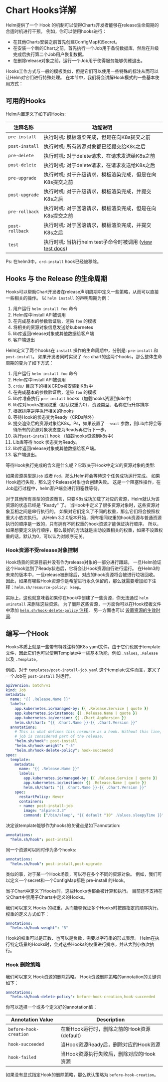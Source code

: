 # Chart Hooks详解

Helm提供了一个 Hook 的机制可以使得Charts开发者能够在release生命周期的合适时机进行干预。
例如，你可以使用hooks进行：

- 在其他Charts安装之前首先创建ConfigMap和Secret。
- 在安装一个新的Chart之前，首先执行一个Job用于备份数据库，然后在升级完成后执行第二个Job用户恢复数据。
- 在删除release对象之前，运行一个Job用于使得服务能够优雅退出。

Hooks工作方式与一般的模板类似，但是它们可以使用一些特殊的标注从而可以让Helm对它们进行特殊处理。
在本节中，我们将会讲解Hook模式的一些基本使用方式：

## 可用的Hooks

Helm内置定义了如下的Hooks:

| 注释名称          | 功能说明                                                                                               |
| ---------------- | ----------------------------------------------------------------------------------------------------- |
| `pre-install`    | 执行时机: 模板渲染完成，但是在向K8s提交之前                                                                 |
| `post-install`   | 执行时机: 所有资源对象都已经提交给K8s之后                                                                   |
| `pre-delete`     | 执行时机: 对于delete请求，在请求发送给K8s之前                                                               |
| `post-delete`    | 执行时机: 对于delete请求，在请求发送给K8s之后                                                               |
| `pre-upgrade`    | 执行时机: 对于升级请求，模板渲染完成，但是在向K8s提交之前                                                      |
| `post-upgrade`   | 执行时机: 对于升级请求，模板渲染完成，并提交K8s之后                                                           |
| `pre-rollback`   | 执行时机: 对于回滚请求，模板渲染完成，但是在向K8s提交之前                                                      |
| `post-rollback`  | 执行时机: 对于回滚请求，模板渲染完成，并提交K8s之后                                                           |
| `test`           | 执行时机: 当执行helm test子命令时被调用 ([view test docs](/docs/chart_tests/))                             |

Ps: 在helm3中，`crd-install` hook已经被移除。


## Hooks 与 the Release 的生命周期

Hooks可以帮助Chart开发者在release声明周期中定义一些策略，从而可以直接一些相关的操作。
以 `helm install` 的声明周期为例：

1. 用户运行 `helm install foo` 命令
2. Helm库中install API被调用
3. 在完成基本的参数验证后，渲染 `foo` 的模板
4. 将相关的资源对象信息发送给kubernetes
5. lib库返回release对象或其他数据给客户端
6. 客户端退出

Helm定义了两个hooks在 `install` 操作的生命周期中，分别是: `pre-install` 和 `post-install`。
如果开发者同时实现了 `foo` chart的这两个hooks，那么整体生命周期的变为了如下方式：

1. 用户运行 `helm install foo` 命令
2. Helm库中install API被调用
3. `crds/` 目录下的相关CRDs被安装到K8s中
4. 在完成基本的参数验证后，渲染 `foo` 的模板
5. lib库准备执行 `pre-install` hooks（加载hooks资源到k8s中）
6. lib库对hooks按照权重（默认权重为0）、资源类型、名称进行升序排序
7. 根据排序逆序执行相关的hooks
8. 等待Hook的状态变为Ready（CRDs除外）
9. 提交渲染后的资源对象给K8s。Ps，如果设置了 `--wait` 参数，则Lib库将会等待所有的资源对象状态变为Ready再进行下一步。
10. 执行`post-install` hook （加载hooks资源到k8s中）
11. Lib库等待 hook 状态变为Ready。
12. lib库返回release对象或其他数据给客户端。
13. 客户端退出。

等待Hook执行完成的含义是什么呢？它取决于Hook中定义的资源对象的类型:

如果资源类型是`Job` 或者 `Pod`，那么Helm将会等待这个任务成功运行完成。
如果Hook运行失败，那么这个Release对象也会创建失败。
这是一个阻塞性操作，在Job运行过程中，helm客户端会进行阻塞性等待。

对于其他所有类型的资源而言，只要K8s成功加载了对应的资源，Helm就认为该资源的状态已经是 "Ready" 了。
当Hook中定义了很多资源对象时，这些资源对象互相之间是串行执行的。
如果对它们定义了不同的权重，那么它们将会按照权重大小依次执行。
从Helm 3.2.0版本开始，拥有相同权重的hook资源与普通资源执行的顺序是一致的，只有拥有不同权重的hook资源才能保证执行顺序。
所以，如果想要定义执行顺序，那么最好的方法就是主动设置相关的权重，如果不设置权重的话，默认为0，可以认为对顺序无关。

### Hook资源不受release对象控制

Hook场景的资源目前并没有作为release对象的一部分进行跟踪。
一旦Helm验证这个Hook达到了Ready状态后，它将会让Hook资源自行进行运行。
在Helm3的未来的版本中，一旦release被删除后，对应的hook资源将会被进行垃圾回收。
因此，如果有哪些Hook资源你是希望进行永久保留的，那么就需要增加如下注释：`helm.sh/resource-policy: keep`。

实际上，这也就意味着如果你在hook中创建了一些资源，你无法通过 `helm uninstall` 来删除这些资源。
为了删除这些资源，一方面你可以在Hook模板文件中添加 [ `helm.sh/hook-delete-policy` 注释](#hook-deletion-policies)，
另一方面也可以 [设置资源的生效时间](https://kubernetes.io/docs/concepts/workloads/controllers/ttlafterfinished/).

## 编写一个Hook

Hooks本质上就是一些带有特殊注释的K8s yaml文件。由于它们也属于template文件，因此它们也可以使用Template中一些基本功能，例如 `.Values`, `.Release` 以及 `.Template`。

例如，对于 `templates/post-install-job.yaml` 这个template文件而言，定义了一个Job在 `post-install` 时运行。

```yaml
apiVersion: batch/v1
kind: Job
metadata:
  name: "{{ .Release.Name }}"
  labels:
    app.kubernetes.io/managed-by: {{ .Release.Service | quote }}
    app.kubernetes.io/instance: {{ .Release.Name | quote }}
    app.kubernetes.io/version: {{ .Chart.AppVersion }}
    helm.sh/chart: "{{ .Chart.Name }}-{{ .Chart.Version }}"
  annotations:
    # This is what defines this resource as a hook. Without this line, the
    # job is considered part of the release.
    "helm.sh/hook": post-install
    "helm.sh/hook-weight": "-5"
    "helm.sh/hook-delete-policy": hook-succeeded
spec:
  template:
    metadata:
      name: "{{ .Release.Name }}"
      labels:
        app.kubernetes.io/managed-by: {{ .Release.Service | quote }}
        app.kubernetes.io/instance: {{ .Release.Name | quote }}
        helm.sh/chart: "{{ .Chart.Name }}-{{ .Chart.Version }}"
    spec:
      restartPolicy: Never
      containers:
      - name: post-install-job
        image: "alpine:3.3"
        command: ["/bin/sleep", "{{ default "10" .Values.sleepyTime }}"]
```

决定该template能够作为hooks的关键点是如下annotation:

```yaml
annotations:
  "helm.sh/hook": post-install
```

同一个资源可以同时作为多个hooks:

```yaml
annotations:
  "helm.sh/hook": post-install,post-upgrade
```

类似的事，对于某一个Hook场景，可以存在多个不同的资源对象。
例如，我们可以定义一个secret和一个ConfigMap都是 pre-install 的Hook。

当子Chart中定义了Hooks时，这些Hooks也都会被计算和执行。
目前还不支持在父Chart中禁用子Charts中定义的Hooks。

我们可以定义 Hooks 的权重，从而能够保证多个Hooks时按照指定的顺序执行。
权重的定义方式如下：

```yaml
annotations:
  "helm.sh/hook-weight": "5"
```

Hook的权重可以是正数、也可以是负数，需要以字符串的形式表示。
Helm在执行特定场景的Hooks时，会对这些Hooks的权重进行排序，并从大到小依次执行。

### Hook 删除策略

我们可以定义 Hook资源的删除策略。
Hook资源删除策略的annotation的关键词如下：

```yaml
annotations:
  "helm.sh/hook-delete-policy": before-hook-creation,hook-succeeded
```

你可以选择一个或多个定义好的annotation值：

| Annotation Value       | Description                             |
| ---------------------- | ----------------------------------------|
| `before-hook-creation` | 在新Hook运行时，删除之前的Hook资源 (default)|
| `hook-succeeded`       | 当Hook资源Ready后，删除对应的Hook资源       |
| `hook-failed`          | 当Hook资源执行失败后，删除对应的Hook资源     |

如果没有显式指定Hook的删除策略，那么默认策略为 `before-hook-creation`。
